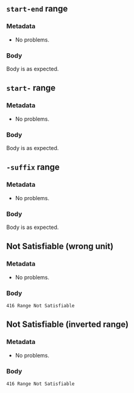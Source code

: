 ## `start-end` range

### Metadata

* No problems.

### Body

Body is as expected.

## `start-` range

### Metadata

* No problems.

### Body

Body is as expected.

## `-suffix` range

### Metadata

* No problems.

### Body

Body is as expected.

## Not Satisfiable (wrong unit)

### Metadata

* No problems.

### Body

```
416 Range Not Satisfiable
```

## Not Satisfiable (inverted range)

### Metadata

* No problems.

### Body

```
416 Range Not Satisfiable
```
